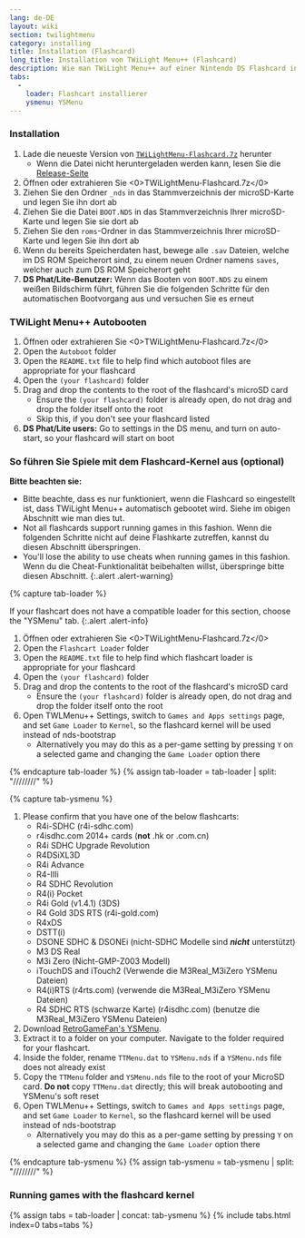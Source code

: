 ```yaml
---
lang: de-DE
layout: wiki
section: twilightmenu
category: installing
title: Installation (Flashcard)
long_title: Installation von TWiLight Menu++ (Flashcard)
description: Wie man TWiLight Menu++ auf einer Nintendo DS Flashcard installiert
tabs:
  - 
    loader: Flashcart installierer
    ysmenu: YSMenu
---
```


### Installation
1. Lade die neueste Version von [`TWiLightMenu-Flashcard.7z`](https://github.com/DS-Homebrew/TWiLightMenu/releases/latest/download/TWiLightMenu-Flashcard.7z) herunter
    - Wenn die Datei nicht heruntergeladen werden kann, lesen Sie die [Release-Seite](https://github.com/DS-Homebrew/TWiLightMenu/releases/latest)
1. Öffnen oder extrahieren Sie <0>TWiLightMenu-Flashcard.7z</0>
1. Ziehen Sie den Ordner `_nds` in das Stammverzeichnis der microSD-Karte und legen Sie ihn dort ab
1. Ziehen Sie die Datei `BOOT.NDS` in das Stammverzeichnis Ihrer microSD-Karte und legen Sie sie dort ab
1. Ziehen Sie den `roms`-Ordner in das Stammverzeichnis Ihrer microSD-Karte und legen Sie ihn dort ab
1. Wenn du bereits Speicherdaten hast, bewege alle `.sav` Dateien, welche im DS ROM Speicherort sind, zu einem neuen Ordner namens `saves`, welcher auch zum DS ROM Speicherort geht
1. **DS Phat/Lite-Benutzer:** Wenn das Booten von `BOOT.NDS` zu einem weißen Bildschirm führt, führen Sie die folgenden Schritte für den automatischen Bootvorgang aus und versuchen Sie es erneut

### TWiLight Menu++ Autobooten
1. Öffnen oder extrahieren Sie <0>TWiLightMenu-Flashcard.7z</0>
1. Open the `Autoboot` folder
1. Open the `README.txt` file to help find which autoboot files are appropriate for your flashcard
1. Open the `(your flashcard)` folder
1. Drag and drop the contents to the root of the flashcard's microSD card
    - Ensure the `(your flashcard)` folder is already open, do not drag and drop the folder itself onto the root
    - Skip this, if you don't see your flashcard listed
1. **DS Phat/Lite users:** Go to settings in the DS menu, and turn on auto-start, so your flashcard will start on boot

### So führen Sie Spiele mit dem Flashcard-Kernel aus (optional)

**Bitte beachten sie:**
- Bitte beachte, dass es nur funktioniert, wenn die Flashcard so eingestellt ist, dass TWiLight Menu++ automatisch gebootet wird. Siehe im obigen Abschnitt wie man dies tut.
- Not all flashcards support running games in this fashion. Wenn die folgenden Schritte nicht auf deine Flashkarte zutreffen, kannst du diesen Abschnitt überspringen.
- You'll lose the ability to use cheats when running games in this fashion. Wenn du die Cheat-Funktionalität beibehalten willst, überspringe bitte diesen Abschnitt.
{:.alert .alert-warning}

{% capture tab-loader %}

If your flashcart does not have a compatible loader for this section, choose the "YSMenu" tab.
{:.alert .alert-info}

1. Öffnen oder extrahieren Sie <0>TWiLightMenu-Flashcard.7z</0>
1. Open the `Flashcart Loader` folder
1. Open the `README.txt` file to help find which flashcart loader is appropriate for your flashcard
1. Open the `(your flashcard)` folder
1. Drag and drop the contents to the root of the flashcard's microSD card
    - Ensure the `(your flashcard)` folder is already open, do not drag and drop the folder itself onto the root
1. Open TWLMenu++ Settings, switch to `Games and Apps settings` page, and set `Game Loader` to `Kernel`, so the flashcard kernel will be used instead of nds-bootstrap
    - Alternatively you may do this as a per-game setting by pressing `Y` on a selected game and changing the `Game Loader` option there

{% endcapture tab-loader %}
{% assign tab-loader = tab-loader | split: "////////" %}

{% capture tab-ysmenu %}

1. Please confirm that you have one of the below flashcarts:
    - R4i-SDHC (r4i-sdhc.com)
    - r4isdhc.com 2014+ cards (**not** .hk or .com.cn)
    - R4i SDHC Upgrade Revolution
    - R4DSiXL3D
    - R4i Advance
    - R4-IIIi
    - R4 SDHC Revolution
    - R4(i) Pocket
    - R4i Gold (v1.4.1) (3DS)
    - R4 Gold 3DS RTS (r4i-gold.com)
    - R4xDS
    - DSTT(i)
    - DSONE SDHC & DSONEi (nicht-SDHC Modelle sind ***nicht*** unterstützt)
    - M3 DS Real
    - M3i Zero (Nicht-GMP-Z003 Modell)
    - iTouchDS and iTouch2 (Verwende die M3Real_M3iZero YSMenu Dateien)
    - R4(i)RTS (r4rts.com) (verwende die M3Real_M3iZero YSMenu Dateien)
    - R4 SDHC RTS (schwarze Karte) (r4isdhc.com) (benutze die M3Real_M3iZero YSMenu Dateien)
1. Download [RetroGameFan's YSMenu](https://gbatemp.net/download/35737/).
1. Extract it to a folder on your computer. Navigate to the folder required for your flashcart.
1. Inside the folder, rename `TTMenu.dat` to `YSMenu.nds` if a `YSMenu.nds` file does not already exist
1. Copy the `TTMenu` folder and `YSMenu.nds` file to the root of your MicroSD card. **Do not** copy `TTMenu.dat` directly; this will break autobooting and YSMenu's soft reset
1. Open TWLMenu++ Settings, switch to `Games and Apps settings` page, and set `Game Loader` to `Kernel`, so the flashcard kernel will be used instead of nds-bootstrap
    - Alternatively you may do this as a per-game setting by pressing `Y` on a selected game and changing the `Game Loader` option there

{% endcapture tab-ysmenu %}
{% assign tab-ysmenu = tab-ysmenu | split: "////////" %}

### Running games with the flashcard kernel
{% assign tabs = tab-loader | concat: tab-ysmenu %}
{% include tabs.html index=0 tabs=tabs %}
